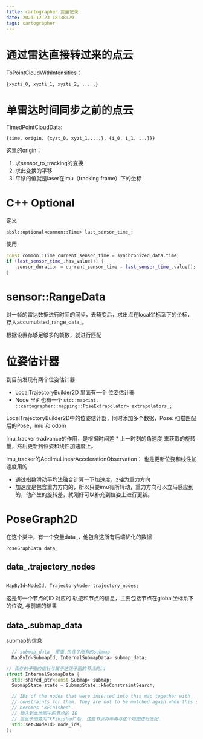 ```yaml
---
title: cartographer 变量记录
date: 2021-12-23 18:38:29
tags: cartographer
---
```


# 通过雷达直接转过来的点云

ToPointCloudWithIntensities：

```
{xyzti_0, xyzti_1, xyzti_2, ... ,}
```



# 单雷达时间同步之前的点云

TimedPointCloudData:

```
{time, origin, {xyzt_0, xyzt_1,...,}, {i_0, i_1, ...}}}
```

这里的origin：

1. 求sensor_to_tracking的变换
2. 求此变换的平移
3. 平移的值就是laser在imu（tracking frame）下的坐标



# C++ Optional

定义

```
absl::optional<common::Time> last_sensor_time_;
```

使用

```c++
const common::Time current_sensor_time = synchronized_data.time;    
if (last_sensor_time_.has_value()) {
    sensor_duration = current_sensor_time - last_sensor_time_.value();
}
```

# sensor::RangeData

对一帧的雷达数据进行时间的同步，去畸变后，求出点在local坐标系下的坐标，存入accumulated_range_data_。

根据设置存够足够多的帧数，就进行匹配



# 位姿估计器

到目前发现有两个位姿估计器

- LocalTrajectoryBuilder2D 里面有一个 位姿估计器
- Node 里面也有一个 `std::map<int, ::cartographer::mapping::PoseExtrapolator> extrapolators_;`

LocalTrajectoryBuilder2D中的位姿估计器，同时添加多个数据，Pose: 扫描匹配后的Pose，imu 和 odom



Imu_tracker->advance的作用，是根据时间差 * 上一时刻的角速度 来获取的旋转量，然后更新到位姿和线性加速度上。

Imu_tracker的AddImuLinearAccelerationObservation： 也是更新位姿和线性加速度用的

- 通过指数滑动平均法融合计算一下加速度，z轴为重力方向
- 加速度是包含重力方向的，所以只要imu有所转动，重力方向可以立马感应到的，他产生的旋转差，就刚好可以补充到位姿上进行更新。

# PoseGraph2D 

在这个类中，有一个变量data_，他包含这所有后端优化的数据

```
PoseGraphData data_
```

## data_.trajectory_nodes

```c++

MapById<NodeId, TrajectoryNode> trajectory_nodes;
```

这是每一个节点的ID 对应的 轨迹和节点的信息，主要包括节点在global坐标系下的位姿, 与前端的结果

## data_.submap_data

submap的信息

```c++
  // submap_data_ 里面,包含了所有的submap
  MapById<SubmapId, InternalSubmapData> submap_data;
```

```c++
// 保存的子图的指针与属于这张子图的节点的id
struct InternalSubmapData {
  std::shared_ptr<const Submap> submap;
  SubmapState state = SubmapState::kNoConstraintSearch;

  // IDs of the nodes that were inserted into this map together with
  // constraints for them. They are not to be matched again when this submap
  // becomes 'kFinished'.
  // 插入到此地图中的节点的 ID
  // 当此子图变为“kFinished”后, 这些节点将不再与这个地图进行匹配.
  std::set<NodeId> node_ids;
};
```

